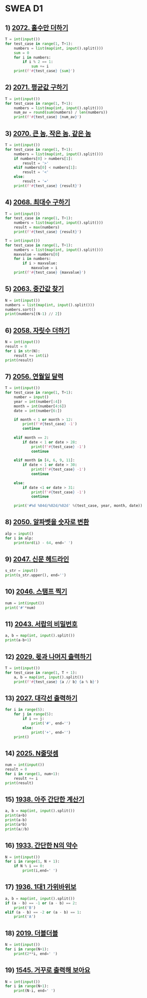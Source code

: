 # SWEA D1



## 1) [2072. 홀수만 더하기](https://swexpertacademy.com/main/code/problem/problemDetail.do?problemLevel=1&contestProbId=AV5QSEhaA5sDFAUq&categoryId=AV5QSEhaA5sDFAUq&categoryType=CODE&problemTitle=&orderBy=FIRST_REG_DATETIME&selectCodeLang=ALL&select-1=1&pageSize=10&pageIndex=1)

```python
T = int(input())
for test_case in range(1, T+1):
    numbers = list(map(int, input().split()))
    sum = 0
    for i in numbers:
        if i % 2 == 1:
            sum += i
    print(f'#{test_case} {sum}')
```



## 2) [2071. 평균값 구하기](https://swexpertacademy.com/main/code/problem/problemDetail.do?problemLevel=1&contestProbId=AV5QRnJqA5cDFAUq&categoryId=AV5QRnJqA5cDFAUq&categoryType=CODE&problemTitle=&orderBy=FIRST_REG_DATETIME&selectCodeLang=ALL&select-1=1&pageSize=10&pageIndex=1)

```python
T = int(input())
for test_case in range(1, T+1):
    numbers = list(map(int, input().split()))
    num_av = round(sum(numbers) / len(numbers))
    print(f'#{test_case} {num_av}')
```



## 3) [2070. 큰 놈, 작은 놈, 같은 놈](https://swexpertacademy.com/main/code/problem/problemDetail.do?problemLevel=1&contestProbId=AV5QQ6qqA40DFAUq&categoryId=AV5QQ6qqA40DFAUq&categoryType=CODE&problemTitle=&orderBy=FIRST_REG_DATETIME&selectCodeLang=ALL&select-1=1&pageSize=10&pageIndex=1)

```python
T = int(input())
for test_case in range(1, T+1):
    numbers = list(map(int, input().split()))
    if numbers[0] > numbers[1]:
        result = '>'
    elif numbers[0] < numbers[1]:
        result = '<'
    else:
        result = '=' 
    print(f'#{test_case} {result}')
```



##  4) [2068. 최대수 구하기](https://swexpertacademy.com/main/code/problem/problemDetail.do?problemLevel=1&contestProbId=AV5QQhbqA4QDFAUq&categoryId=AV5QQhbqA4QDFAUq&categoryType=CODE&problemTitle=&orderBy=FIRST_REG_DATETIME&selectCodeLang=ALL&select-1=1&pageSize=10&pageIndex=1)

```python
T = int(input())
for test_case in range(1, T+1):
    numbers = list(map(int, input().split()))
    result = max(numbers)
    print(f'#{test_case} {result}')
```

```python
T = int(input())
for test_case in range(1, T+1):
    numbers = list(map(int, input().split()))
    maxvalue = numbers[0]
    for i in numbers:
        if i > maxvalue:
            maxvalue = i
    print(f'#{test_case} {maxvalue}')
```





## 5) [2063. 중간값 찾기](https://swexpertacademy.com/main/code/problem/problemDetail.do?problemLevel=1&contestProbId=AV5QPsXKA2UDFAUq&categoryId=AV5QPsXKA2UDFAUq&categoryType=CODE&problemTitle=&orderBy=FIRST_REG_DATETIME&selectCodeLang=ALL&select-1=1&pageSize=10&pageIndex=1)

```python
N = int(input())
numbers = list(map(int, input().split()))
numbers.sort()
print(numbers[(N-1) // 2])
```



## 6) [2058. 자릿수 더하기](https://swexpertacademy.com/main/code/problem/problemDetail.do?problemLevel=1&contestProbId=AV5QPRjqA10DFAUq&categoryId=AV5QPRjqA10DFAUq&categoryType=CODE&problemTitle=&orderBy=FIRST_REG_DATETIME&selectCodeLang=ALL&select-1=1&pageSize=10&pageIndex=1)

```python
N = int(input())
result = 0
for i in str(N):
    result += int(i)
print(result)
```



## 7) [2056. 연월일 달력](https://swexpertacademy.com/main/code/problem/problemDetail.do?problemLevel=1&contestProbId=AV5QLkdKAz4DFAUq&categoryId=AV5QLkdKAz4DFAUq&categoryType=CODE&problemTitle=&orderBy=FIRST_REG_DATETIME&selectCodeLang=ALL&select-1=1&pageSize=10&pageIndex=1)

```python
T = int(input())
for test_case in range(1, T+1):
    number = input()
    year = int(number[:4])
    month = int(number[4:6])
    date = int(number[6:])

    if month < 1 or month > 12:
        print(f'#{test_case} -1')
        continue
    
    elif month == 2:
        if date < 1 or date > 28:
            print(f'#{test_case} -1')
            continue
    
    elif month in [4, 6, 9, 11]:
        if date < 1 or date > 30:
            print(f'#{test_case} -1')
            continue
    
    else:
        if date <1 or date > 31:
            print(f'#{test_case} -1')
            continue
    
    print('#%d %04d/%02d/%02d' %(test_case, year, month, date))
```



## 8) [2050. 알파벳을 숫자로 변환](https://swexpertacademy.com/main/code/problem/problemDetail.do?problemLevel=1&contestProbId=AV5QLGxKAzQDFAUq&categoryId=AV5QLGxKAzQDFAUq&categoryType=CODE&problemTitle=&orderBy=FIRST_REG_DATETIME&selectCodeLang=ALL&select-1=1&pageSize=10&pageIndex=1)

```python
alp = input()
for i in alp:
    print(ord(i) - 64, end=' ')
```



## 9) [2047. 신문 헤드라인](https://swexpertacademy.com/main/code/problem/problemDetail.do?problemLevel=1&contestProbId=AV5QKsLaAy0DFAUq&categoryId=AV5QKsLaAy0DFAUq&categoryType=CODE&problemTitle=&orderBy=FIRST_REG_DATETIME&selectCodeLang=ALL&select-1=1&pageSize=10&pageIndex=1)

```python
s_str = input()
print(s_str.upper(), end='')
```



## 10) [2046. 스탬프 찍기](https://swexpertacademy.com/main/code/problem/problemDetail.do?problemLevel=1&contestProbId=AV5QKdT6AyYDFAUq&categoryId=AV5QKdT6AyYDFAUq&categoryType=CODE&problemTitle=&orderBy=FIRST_REG_DATETIME&selectCodeLang=ALL&select-1=1&pageSize=10&pageIndex=1)

```python
num = int(input())
print('#'*num)
```



## 11) [2043. 서랍의 비밀번호](https://swexpertacademy.com/main/code/problem/problemDetail.do?problemLevel=1&contestProbId=AV5QJ_8KAx8DFAUq&categoryId=AV5QJ_8KAx8DFAUq&categoryType=CODE&problemTitle=&orderBy=FIRST_REG_DATETIME&selectCodeLang=ALL&select-1=1&pageSize=10&pageIndex=2)

```python
a, b = map(int, input().split())
print(a-b+1)
```



## 12) [2029. 몫과 나머지 출력하기](https://swexpertacademy.com/main/code/problem/problemDetail.do?problemLevel=1&contestProbId=AV5QGNvKAtEDFAUq&categoryId=AV5QGNvKAtEDFAUq&categoryType=CODE&problemTitle=&orderBy=FIRST_REG_DATETIME&selectCodeLang=ALL&select-1=1&pageSize=10&pageIndex=2)

```python
T = int(input())
for test_case in range(1, T + 1):
	a, b = map(int, input().split())
	print(f'#{test_case} {a // b} {a % b}')
```



## 13) [2027. 대각선 출력하기](https://swexpertacademy.com/main/code/problem/problemDetail.do?problemLevel=1&contestProbId=AV5QFuZ6As0DFAUq&categoryId=AV5QFuZ6As0DFAUq&categoryType=CODE&problemTitle=&orderBy=FIRST_REG_DATETIME&selectCodeLang=ALL&select-1=1&pageSize=10&pageIndex=2)

```python
for i in range(5):
    for j in range(5):
        if i == j:
            print('#', end='')
        else:
            print('+', end='')
    print()
```



## 14) [2025. N줄덧셈](https://swexpertacademy.com/main/code/problem/problemDetail.do?problemLevel=1&contestProbId=AV5QFZtaAscDFAUq&categoryId=AV5QFZtaAscDFAUq&categoryType=CODE&problemTitle=&orderBy=FIRST_REG_DATETIME&selectCodeLang=ALL&select-1=1&pageSize=10&pageIndex=2)

```python
num = int(input())
result = 0
for i in range(1, num+1):
    result += i
print(result)
```



## 15) [1938. 아주 간단한 계산기](https://swexpertacademy.com/main/code/problem/problemDetail.do?problemLevel=1&contestProbId=AV5PjsYKAMIDFAUq&categoryId=AV5PjsYKAMIDFAUq&categoryType=CODE&problemTitle=&orderBy=FIRST_REG_DATETIME&selectCodeLang=ALL&select-1=1&pageSize=10&pageIndex=2)

```python
a, b = map(int, input().split())
print(a+b)
print(a-b)
print(a*b)
print(a//b)
```



## 16) [1933. 간단한 N의 약수](https://swexpertacademy.com/main/code/problem/problemDetail.do?problemLevel=1&contestProbId=AV5PhcWaAKIDFAUq&categoryId=AV5PhcWaAKIDFAUq&categoryType=CODE&problemTitle=&orderBy=FIRST_REG_DATETIME&selectCodeLang=ALL&select-1=1&pageSize=10&pageIndex=2)

```python
N = int(input())
for i in range(1, N + 1):
    if N % i == 0:
        print(i,end=' ')
```



## 17) [1936. 1대1 가위바위보](https://swexpertacademy.com/main/code/problem/problemDetail.do?problemLevel=1&contestProbId=AV5PjKXKALcDFAUq&categoryId=AV5PjKXKALcDFAUq&categoryType=CODE&problemTitle=&orderBy=FIRST_REG_DATETIME&selectCodeLang=ALL&select-1=1&pageSize=10&pageIndex=2)

```python
a, b = map(int, input().split())
if (a - b) == -1 or (a - b) == 2:
    print('B')
elif (a - b) == -2 or (a - b) == 1:
    print('A')
```



## 18) [2019. 더블더블](https://swexpertacademy.com/main/code/problem/problemDetail.do?problemLevel=1&contestProbId=AV5QDEX6AqwDFAUq&categoryId=AV5QDEX6AqwDFAUq&categoryType=CODE&problemTitle=&orderBy=FIRST_REG_DATETIME&selectCodeLang=ALL&select-1=1&pageSize=10&pageIndex=2)

```python
N = int(input())
for i in range(N+1):
    print(2**i, end=' ')
```



## 19) [1545. 거꾸로 출력해 보아요](https://swexpertacademy.com/main/code/problem/problemDetail.do?problemLevel=1&contestProbId=AV2gbY0qAAQBBAS0&categoryId=AV2gbY0qAAQBBAS0&categoryType=CODE&problemTitle=&orderBy=FIRST_REG_DATETIME&selectCodeLang=ALL&select-1=1&pageSize=10&pageIndex=2)

```python
N = int(input())
for i in range(N+1):
    print(N-i, end=' ')
```

